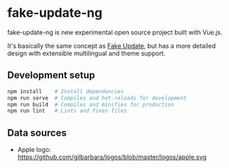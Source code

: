 # fake-update-ng

fake-update-ng is new experimental open source project built with Vue.js.

It's basically the same concept as [Fake Update](https://fakeupdate.net/), but has a more detailed design with extensible multilingual and theme support.

## Development setup

```bash
npm install    # Install dependencies
npm run serve  # Compiles and hot-reloads for development
npm run build  # Compiles and minifies for production
npm run lint   # Lints and fixes files
```

## Data sources

- Apple logo: https://github.com/gilbarbara/logos/blob/master/logos/apple.svg
